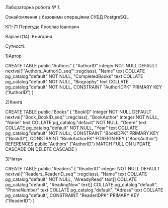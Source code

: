 Лабораторна робота № 1.

Ознайомлення з базовими операціями СУБД PostgreSQL

КП-71 Перегуда Ярослав Іванович

Варіант(14): Книгарня

Сутності:

1)Автор

CREATE TABLE public."Authors"
(
    "AuthorID" integer NOT NULL DEFAULT nextval('"Authors_AuthorID_seq"'::regclass),
    "Name" text COLLATE pg_catalog."default" NOT NULL,
    "CompletedBooks" text COLLATE pg_catalog."default" NOT NULL,
    "Biography" text COLLATE pg_catalog."default" NOT NULL,
    CONSTRAINT "AuthorIDPK" PRIMARY KEY ("AuthorID")
)

2)Книга

CREATE TABLE public."Books"
(
    "BookID" integer NOT NULL DEFAULT nextval('"Book_BookID_seq"'::regclass),
    "BookAuthor" integer NOT NULL,
    "Name" text COLLATE pg_catalog."default" NOT NULL,
    "Genre" text COLLATE pg_catalog."default" NOT NULL,
    "Year" text COLLATE pg_catalog."default" NOT NULL,
    CONSTRAINT "BookIDPK" PRIMARY KEY ("BookID"),
    CONSTRAINT "BookAuthorFK" FOREIGN KEY ("BookAuthor")
        REFERENCES public."Authors" ("AuthorID") MATCH FULL
        ON UPDATE CASCADE
        ON DELETE CASCADE
)

3)Читач

CREATE TABLE public."Readers"
(
    "ReaderID" integer NOT NULL DEFAULT nextval('"Readers_ReaderID_seq"'::regclass),
    "Name" text COLLATE pg_catalog."default" NOT NULL,
    "AlreadyRead" text[] COLLATE pg_catalog."default",
    "ReadingNow" text[] COLLATE pg_catalog."default",
    "PhoneNumber" text COLLATE pg_catalog."default",
    "Adress" text COLLATE pg_catalog."default",
    CONSTRAINT "ReaderIDPK" PRIMARY KEY ("ReaderID")
)
